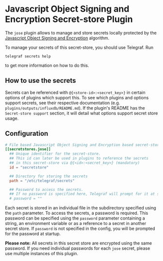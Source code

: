 # Javascript Object Signing and Encryption Secret-store Plugin

The `jose` plugin allows to manage and store secrets locally
protected by the [Javascript Object Signing and Encryption][jose] algorithm.

To manage your secrets of this secret-store, you should use Telegraf. Run

```shell
telegraf secrets help
```

to get more information on how to do this.

## How to use the secrets

Secrets can be referenced with `@{<store-id>:<secret_key>}` in certain options
of plugins which support this. To see which plugins and options support
secrets, see their respective documentation
(e.g. `plugins/outputs/influxdb/README.md`). If the plugin's README has the
`Secret-store support` section, it will detail what options support secret
store usage.

## Configuration

```toml @sample.conf
# File based Javascript Object Signing and Encryption based secret-store
[[secretstores.jose]]
  ## Unique identifier for the secret-store.
  ## This id can later be used in plugins to reference the secrets
  ## in this secret-store via @{<id>:<secret_key>} (mandatory)
  id = "secretstore"

  ## Directory for storing the secrets
  path = "/etc/telegraf/secrets"

  ## Password to access the secrets.
  ## If no password is specified here, Telegraf will prompt for it at startup time.
  # password = ""
```

Each secret is stored in an individual file in the subdirectory specified
using the `path` parameter. To access the secrets, a password is required.
This password can be specified using the `password` parameter containing a
string, an environment variable or as a reference to a secret in another
secret store. If `password` is not specified in the config, you will be
prompted for the password at startup.

__Please note:__ All secrets in this secret store are encrypted using
the same password. If you need individual passwords for each `jose`
secret, please use multiple instances of this plugin.

[jose]: https://github.com/dvsekhvalnov/jose2go

